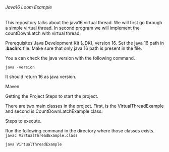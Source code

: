 ###### Java16 Loom Example

This repository talks about the java16 virtual thread. We will first go through a simple virtual thread.
In second program we will implement the countDownLatch with virtual thread.

Prerequisites
Java Development Kit (JDK), version 16.
Set the java 16 path in .**bachrc** file. Make sure that only java 16 path is present in the file.

You a can check the java version with the following command.

`java -version`

It should return 16 as java version.

Maven

Getting the Project
Steps to start the project.

There are two main classes in the project. 
First, is the VirtualThreadExample and second is CountDownLatchExample class.

Steps to execute.

Run the following command in the directory where those classes exists.
`javac VirtualThreadExample.class`

`java VirtualThreadExample`

